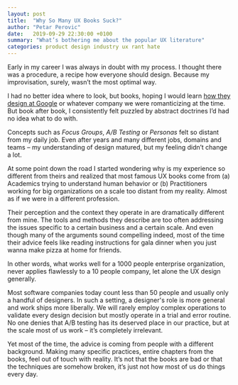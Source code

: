 ```yaml
---
layout: post
title:  "Why So Many UX Books Suck?"
author: "Petar Perovic"
date:   2019-09-29 22:30:00 +0100
summary: "What’s bothering me about the popular UX literature"
categories: product design industry ux rant hate
---
```


Early in my career I was always in doubt with my process. I thought there was a procedure, a recipe how everyone should design. Because my improvisation, surely, wasn’t the most optimal way.

I had no better idea where to look, but books, hoping I would learn [how they design at Google](https://stopdesign.com/archive/2009/03/20/goodbye-google.html) or whatever company we were romanticizing at the time. But book after book, I consistently felt puzzled by abstract doctrines I’d had no idea what to do with.

Concepts such as _Focus Groups_, _A/B Testing_ or _Personas_ felt so distant from my daily job. Even after years and many different jobs, domains and teams – my understanding of design matured, but my feeling didn’t change a lot.

At some point down the road I started wondering why is my experience so different from theirs and realized that most famous UX books come from (a) Academics trying to understand human behavior or (b) Practitioners working for big organizations on a scale too distant from my reality. Almost as if we were in a different profession.

Their perception and the context they operate in are dramatically different from mine. The tools and methods they describe are too often addressing the issues specific to a certain business and a certain scale. And even though many of the arguments sound compelling indeed, most of the time their advice feels like reading instructions for gala dinner when you just wanna make pizza at home for friends.

In other words, what works well for a 1000 people enterprise organization, never applies flawlessly to a 10 people company, let alone the UX design generally.

Most software companies today count less than 50 people and usually only a handful of designers. In such a setting, a designer's role is more general and work ships more liberally. We will rarely employ complex operations to validate every design decision but mostly operate in a trial and error routine. No one denies that A/B testing has its deserved place in our practice, but at the scale most of us work – it’s completely irrelevant.

Yet most of the time, the advice is coming from people with a different background. Making many specific practices, entire chapters from the books, feel out of touch with reality. It’s not that the books are bad or that the techniques are somehow broken, it’s just not how most of us do things every day.